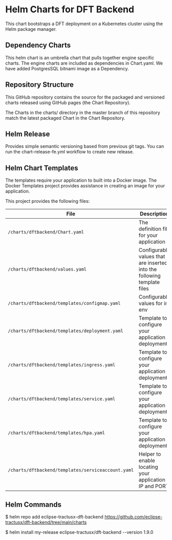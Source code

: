 # Helm Charts for DFT Backend

This chart bootstraps a DFT deployment on a Kubernetes cluster using the Helm package manager.


## Dependency Charts

This helm chart is an umbrella chart that pulls together engine specific charts. The engine charts are included as dependencies in Chart.yaml.
We have added PostgresSQL bitnami image as a Dependency.

## Repository Structure

This GitHub repository contains the source for the packaged and versioned charts released using GitHub pages (the Chart Repository).

The Charts in the charts/ directory in the master branch of this repository match the latest packaged Chart in the Chart Repository. 

## Helm Release
 
Provides simple semantic versioning based from previous git tags. You can run the chart-release-fe.yml workflow to create new release. 

## Helm Chart Templates

The templates require your application to built into a Docker image. The Docker Templates project provides assistance in creating an image for your application.

This project provides the following files:

| File                                               | Description                                                             |
|----------------------------------------------------|-------------------------------------------------------------------------|  
| `/charts/dftbackend/Chart.yaml`                    | The definition file for your application                                | 
| `/charts/dftbackend/values.yaml`                   | Configurable values that are inserted into the following template files |   
| `/charts/dftbackend/templates/configmap.yaml`      | Configurable values for int env                                         | 
| `/charts/dftbackend/templates/deployment.yaml`     | Template to configure your application deployment.                      |
| `/charts/dftbackend/templates/ingress.yaml`        | Template to configure your application deployment.                      | 
| `/charts/dftbackend/templates/service.yaml`        | Template to configure your application deployment.                      | 
| `/charts/dftbackend/templates/hpa.yaml`            | Template to configure your application deployment.                      | 
| `/charts/dftbackend/templates/serviceaccount.yaml` | Helper to enable locating your application IP and PORT                  | 

## Helm Commands
$ helm repo add eclipse-tractusx-dft-backend https://github.com/eclipse-tractusx/dft-backend/tree/main/charts

$ helm install my-release eclipse-tractusx/dft-backend --version 1.9.0
